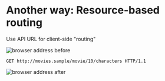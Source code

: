 # Another way: Resource-based routing

Use API URL for client-side "routing"

![browser address before](http://presentations.t-code.pl/hateoas/img/routing-before.PNG)

``` http
GET http://movies.sample/movie/10/characters HTTP/1.1
```

![browser address after](http://presentations.t-code.pl/hateoas/img/routing-after.PNG)